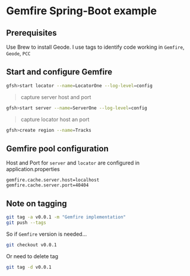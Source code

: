 # Gemfire Spring-Boot example

## Prerequisites

Use Brew to install Geode.
I use tags to identify code working in `Gemfire`, `Geode`, `PCC`


## Start and configure Gemfire

```bash
gfsh>start locator --name=LocatorOne --log-level=config
```

>capture server host and port

```bash
gfsh>start server --name=ServerOne --log-level=config
```

>capture locator host an port

```bash
gfsh>create region --name=Tracks
```

## Gemfire pool configuration

Host and Port for `server` and `locator` are configured in application.properties

```properties
gemfire.cache.server.host=localhost
gemfire.cache.server.port=40404
```

## Note on tagging

```bash
git tag -a v0.0.1 -m "Gemfire implementation"
git push --tags
```

So if `Gemfire` version is needed...

```bash
git checkout v0.0.1
```

Or need to delete tag

```bash
git tag -d v0.0.1
```